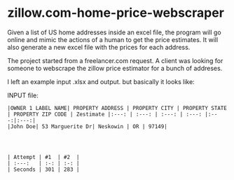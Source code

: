 # zillow.com-home-price-webscraper

Given a list of US home addresses inside an excel file, the program will go online and mimic the actions of a human to get the price estimates. It will also generate a new excel file with the prices for each address.

The project started from a freelancer.com request. A client was looking for someone to webscrape the zillow price estimator for a bunch of addreses.


I left an example input .xlsx and output. but basically it looks like:

INPUT file:


```
|OWNER 1 LABEL NAME| PROPERTY ADDRESS | PROPERTY CITY | PROPERTY STATE | PROPERTY ZIP CODE | Zestimate |:---: | :---: | :---: | :---: |:---:|:---:|
|John Doe| 53 Marguerite Dr| Neskowin | OR | 97149|




```


```
| Attempt | #1  | #2  |
| :---:   | :-: | :-: |
| Seconds | 301 | 283 |
```
